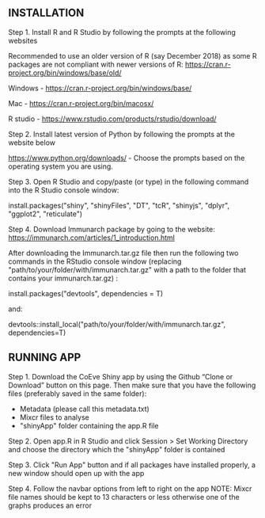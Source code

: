 ## INSTALLATION ##

Step 1. 
Install R and R Studio by following the prompts at the following websites

Recommended to use an older version of R (say December 2018) as some R packages are not compliant with newer versions of R: https://cran.r-project.org/bin/windows/base/old/

Windows - https://cran.r-project.org/bin/windows/base/

Mac - https://cran.r-project.org/bin/macosx/

R studio - https://www.rstudio.com/products/rstudio/download/

Step 2.
Install latest version of Python by following the prompts at the website below

https://www.python.org/downloads/ - Choose the prompts based on the operating system you are using. 

Step 3.
Open R Studio and copy/paste (or type) in the following command into the R Studio console window:

install.packages("shiny", "shinyFiles", "DT", "tcR", "shinyjs", "dplyr", "ggplot2", "reticulate")

Step 4. Download Immunarch package by going to the website: https://immunarch.com/articles/1_introduction.html

After downloading the Immunarch.tar.gz file then run the following two commands in the RStudio console window (replacing "path/to/your/folder/with/immunarch.tar.gz" with a path to the folder that contains your immunarch.tar.gz) :

install.packages("devtools", dependencies = T)

and:

devtools::install_local("path/to/your/folder/with/immunarch.tar.gz", dependencies=T)

## RUNNING APP ##
 
Step 1. 
Download the CoEve Shiny app by using the Github “Clone or Download” button on this page. Then make sure that you have the following files (preferably saved in the same folder):

- Metadata (please call this metadata.txt)
- Mixcr files to analyse
- "shinyApp" folder containing the app.R file

Step 2.
Open app.R in R Studio and click Session > Set Working Directory and choose the directory which the "shinyApp" folder is contained

Step 3. 
Click "Run App" button and if all packages have installed properly, a new window should open up with the app

Step 4.
Follow the navbar options from left to right on the app 
NOTE: Mixcr file names should be kept to 13 characters or less otherwise one of the graphs produces an error